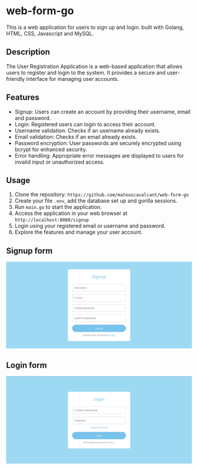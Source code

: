 # web-form-go
This is a web application for users to sign up and login. built with Golang, HTML, CSS, Javascript and MySQL.

## Description

The User Registration Application is a web-based application that allows users to register and login to the system. It provides a secure and user-friendly interface for managing user accounts.

## Features

- Signup: Users can create an account by providing their username, email and password.
- Login: Registered users can login to access their account.
- Username validation: Checks if an username already exists.
- Email validation: Checks if an email already exists.
- Password encryption: User passwords are securely encrypted using bcrypt for enhanced security.
- Error handling: Appropriate error messages are displayed to users for invalid input or unauthorized access.

## Usage
1. Clone the repository: ```https://github.com/mateuscavalcant/web-form-go```
2. Create your file `.env`, add the database set up and gorilla sessions.
3. Run ```main.go``` to start the application.
4. Access the application in your web browser at `http://localhost:8080/signup`
5. Login using your registered email or username and password.
6. Explore the features and manage your user account.


## Signup form
![signup](https://github.com/mateuscavalcant/web-form-go/blob/main/static/images/signup_form.jpeg?raw=true)

## Login form
![login](https://github.com/mateuscavalcant/web-form-go/blob/main/static/images/login_form.jpeg?raw=true)



